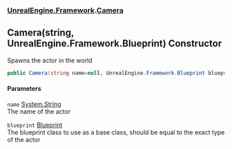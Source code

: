 ### [UnrealEngine.Framework](./UnrealEngine-Framework.md 'UnrealEngine.Framework').[Camera](./UnrealEngine-Framework-Camera.md 'UnrealEngine.Framework.Camera')
## Camera(string, UnrealEngine.Framework.Blueprint) Constructor
Spawns the actor in the world  
```csharp
public Camera(string name=null, UnrealEngine.Framework.Blueprint blueprint=null);
```
#### Parameters
<a name='UnrealEngine-Framework-Camera-Camera(string_UnrealEngine-Framework-Blueprint)-name'></a>
`name` [System.String](https://docs.microsoft.com/en-us/dotnet/api/System.String 'System.String')  
The name of the actor  
  
<a name='UnrealEngine-Framework-Camera-Camera(string_UnrealEngine-Framework-Blueprint)-blueprint'></a>
`blueprint` [Blueprint](./UnrealEngine-Framework-Blueprint.md 'UnrealEngine.Framework.Blueprint')  
The blueprint class to use as a base class, should be equal to the exact type of the actor  
  
